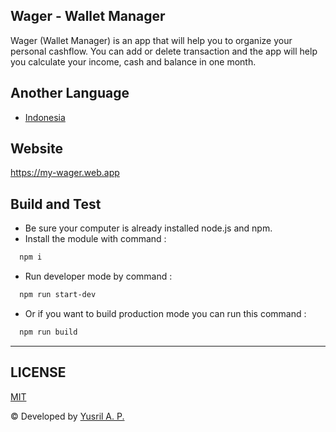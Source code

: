 ## Wager - Wallet Manager
Wager (Wallet Manager) is an app that will help you to organize your personal cashflow. You can add or delete transaction and the app will help you calculate your income, cash and balance in one month.

## Another Language
- [Indonesia](./README_id.md)

## Website
https://my-wager.web.app

## Build and Test
- Be sure your computer is already installed node.js and npm.
- Install the module with command : 
```bash 
  npm i
```
- Run developer mode by command :
```bash 
  npm run start-dev
```
- Or if you want to build production mode you can run this command :
```bash 
  npm run build
```

---
## LICENSE
[MIT](./LICENSE.md)

© Developed by [Yusril A. P.](https://github.com/yusril-adr)